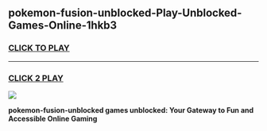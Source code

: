 
## pokemon-fusion-unblocked-Play-Unblocked-Games-Online-1hkb3
<h3>
<a href="https://premium76.site?title=pokemon-fusion-unblocked&ref=25A">CLICK TO PLAY</a></h3>
<hr>

<h3>
<a href="https://premium76.site?title=pokemon-fusion-unblocked&ref=25A">CLICK 2 PLAY</a>
  
</h3>

<a href="https://premium76.site?title=pokemon-fusion-unblocked&ref=25A"><img src="https://clearcache.store/games.png"></a>


**pokemon-fusion-unblocked games unblocked: Your Gateway to Fun and Accessible Online Gaming**
